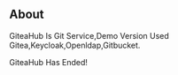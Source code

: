 ## About

GiteaHub Is Git Service,Demo Version Used Gitea,Keycloak,Openldap,Gitbucket.<br>

GiteaHub Has Ended!
